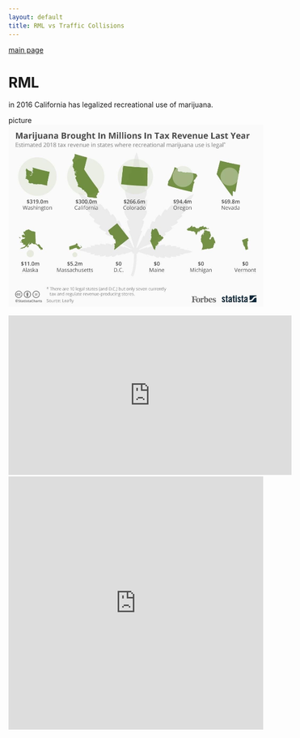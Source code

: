 ```yaml
---
layout: default
title: RML vs Traffic Collisions
---
```

[main page](https://boh016.github.io/fair_policing/)
# RML
in 2016 California has legalized recreational use of marijuana.

picture
![revenue](./assets/revenue.jpg "revenue")


<iframe width="560" height="315" src="https://www.youtube-nocookie.com/embed/opSiomnDEQo" frameborder="0" allow="accelerometer; autoplay; encrypted-media; gyroscope; picture-in-picture" allowfullscreen></iframe>


<iframe class="highcharts-iframe" src="https://app.everviz.com/embed/cUNgFv-c/" title="Chart: " style="border: 0; width: 100%; height: 500px"></iframe>